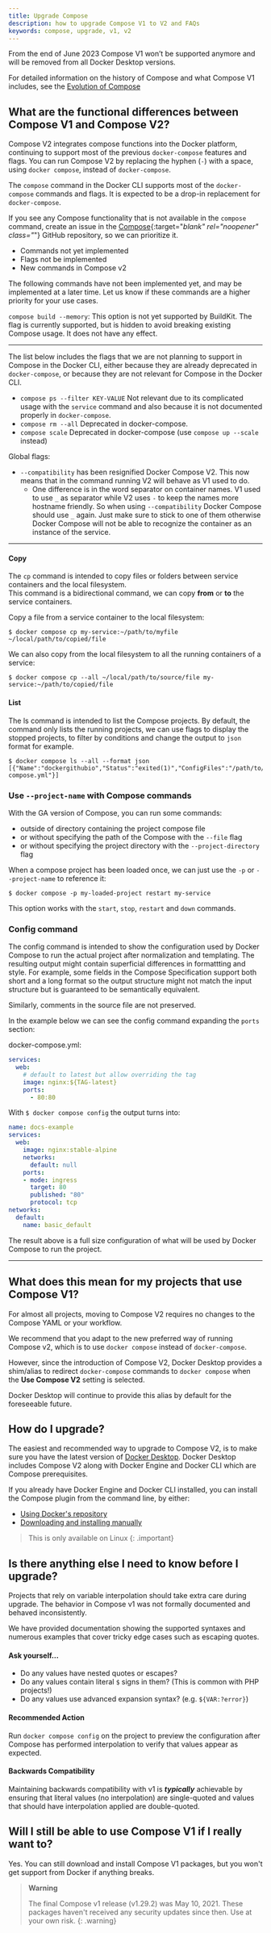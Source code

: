 ```yaml
---
title: Upgrade Compose
description: how to upgrade Compose V1 to V2 and FAQs
keywords: compose, upgrade, v1, v2
---
```


From the end of June 2023 Compose V1 won’t be supported anymore and will be removed from all Docker Desktop versions.

For detailed information on the history of Compose and what Compose V1 includes, see the [Evolution of Compose](compose-v2/index.md)

## What are the functional differences between Compose V1 and Compose V2?

Compose V2 integrates compose functions into the Docker platform, continuing to support most of the previous `docker-compose` features and flags. You can run Compose V2 by replacing the hyphen (`-`) with a space, using `docker compose`, instead of `docker-compose`.

The `compose` command in the Docker CLI supports most of the `docker-compose` commands and flags. It is expected to be a drop-in replacement for `docker-compose`. 

If you see any Compose functionality that is not available in the `compose` command, create an issue in the [Compose](https://github.com/docker/compose/issues){:target="_blank" rel="noopener" class="_"} GitHub repository, so we can prioritize it.

<ul class="nav nav-tabs">
  <li class="active"><a data-toggle="tab" data-target="#tab1">Commands not yet implemented</a></li>
  <li><a data-toggle="tab" data-target="#tab2">Flags not be implemented</a></li>
  <li><a data-toggle="tab" data-target="#tab3">New commands in Compose v2</a></li>
</ul>
<div class="tab-content">
<div id="tab1" class="tab-pane fade in active" markdown="1">

The following commands have not been implemented yet, and may be implemented at a later time.
Let us know if these commands are a higher priority for your use cases.

`compose build --memory`: This option is not yet supported by BuildKit. The flag is currently supported, but is hidden to avoid breaking existing Compose usage. It does not have any effect.

<hr>
</div>
<div id="tab2" class="tab-pane fade" markdown="1">

The list below includes the flags that we are not planning to support in Compose in the Docker CLI,
either because they are already deprecated in `docker-compose`, or because they are not relevant for Compose in the Docker CLI.

* `compose ps --filter KEY-VALUE` Not relevant due to its complicated usage with the `service` command and also because it is not documented properly in `docker-compose`.
* `compose rm --all` Deprecated in docker-compose.
* `compose scale` Deprecated in docker-compose (use `compose up --scale` instead)

Global flags:

* `--compatibility` has been resignified Docker Compose V2. This now means that in the command running V2 will behave as V1 used to do.
  * One difference is in the word separator on container names. V1 used to use `_` as separator while V2 uses `-` to keep the names more hostname friendly. So when using `--compatibility` Docker 
    Compose should use `_` again. Just make sure to stick to one of them otherwise Docker Compose will not be able to recognize the container as an instance of the service.
<hr>
</div>
<div id="tab3" class="tab-pane fade" markdown="1">

#### Copy

The `cp` command is intended to copy files or folders between service containers and the local filesystem.  
This command is a bidirectional command, we can copy **from** or **to** the service containers.

Copy a file from a service container to the local filesystem:

```console
$ docker compose cp my-service:~/path/to/myfile ~/local/path/to/copied/file
```

We can also copy from the local filesystem to all the running containers of a service:

```console
$ docker compose cp --all ~/local/path/to/source/file my-service:~/path/to/copied/file
```


#### List

The ls command is intended to list the Compose projects. By default, the command only lists the running projects, 
we can use flags to display the stopped projects, to filter by conditions and change the output to `json` format for example.

```console
$ docker compose ls --all --format json
[{"Name":"dockergithubio","Status":"exited(1)","ConfigFiles":"/path/to/docs/docker-compose.yml"}]
```

### Use `--project-name` with Compose commands

With the GA version of Compose, you can run some commands:
- outside of directory containing the project compose file
- or without specifying the path of the Compose with the `--file` flag
- or without specifying the project directory with the `--project-directory` flag

When a compose project has been loaded once, we can just use the `-p` or `--project-name` to reference it:

```console
$ docker compose -p my-loaded-project restart my-service
```

This option works with the `start`, `stop`, `restart` and `down` commands.

### Config command

The config command is intended to show the configuration used by Docker Compose to run the actual project after normalization and templating. The resulting output might contain superficial differences in formattting and style.
For example, some fields in the Compose Specification support both short and a long format so the output structure might not match the input structure but is guaranteed to be semantically equivalent.

Similarly, comments in the source file are not preserved.

In the example below we can see the config command expanding the `ports` section:

docker-compose.yml:
```yaml
services:
  web:
    # default to latest but allow overriding the tag
    image: nginx:${TAG-latest}
    ports:
      - 80:80
```
With `$ docker compose config` the output turns into:
```yaml
name: docs-example
services:
  web:
    image: nginx:stable-alpine
    networks:
      default: null
    ports:
    - mode: ingress
      target: 80
      published: "80"
      protocol: tcp
networks:
  default:
    name: basic_default
```

The result above is a full size configuration of what will be used by Docker Compose to run the project.
<hr>
</div>
</div>

## What does this mean for my projects that use Compose V1?

For almost all projects, moving to Compose V2 requires no changes to the Compose YAML or your workflow.

We recommend that you adapt to the new preferred way of running Compose v2, which is to use `docker compose` instead of `docker-compose`.

However, since the introduction of Compose V2, Docker Desktop provides a shim/alias to redirect `docker-compose` commands to `docker compose` when the **Use Compose V2** setting is selected.

Docker Desktop will continue to provide this alias by default for the foreseeable future.

## How do I upgrade?

The easiest and recommended way to upgrade to Compose V2, is to make sure you have the latest version of [Docker Desktop](../desktop/release-notes.md). Docker Desktop includes Compose V2 along with Docker Engine and Docker CLI which are Compose prerequisites.

If you already have Docker Engine and Docker CLI installed, you can install the Compose plugin from the command line, by either:
- [Using Docker's repository](linux.md#install-using-the-repository)
- [Downloading and installing manually](linux.md#install-the-plugin-manually)
>This is only available on Linux
{: .important}

## Is there anything else I need to know before I upgrade?

Projects that rely on variable interpolation should take extra care during upgrade. The behavior in Compose v1 was not formally documented and behaved inconsistently.

We have provided documentation showing the supported syntaxes and numerous examples that cover tricky edge cases such as escaping quotes.

#### Ask yourself…

- Do any values have nested quotes or escapes?
- Do any values contain literal `$` signs in them? (This is common with PHP projects!)
- Do any values use advanced expansion syntax? (e.g. `${VAR:?error}`)

#### Recommended Action

Run `docker compose config` on the project to preview the configuration after Compose has performed interpolation to verify that values appear as expected.

#### Backwards Compatibility

Maintaining backwards compatibility with v1 is *********typically********* achievable by ensuring that literal values (no interpolation) are single-quoted and values that should have interpolation applied are double-quoted.

## Will I still be able to use Compose V1 if I really want to?

Yes. You can still download and install Compose V1 packages, but you won't get support from Docker if anything breaks. 

>**Warning**
>
> The final Compose v1 release (v1.29.2) was May 10, 2021. These packages haven't received any security updates since then. Use at your own risk. 
{: .warning}

